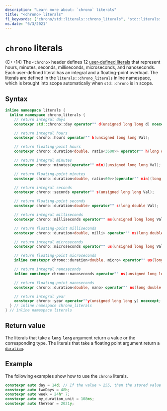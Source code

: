 ```yaml
---
description: "Learn more about: `chrono` literals"
title: "<chrono> literals"
f1_keywords: ["chrono/std::literals::chrono_literals", "std::literals::chrono_literals", "chrono_literals", 'chrono/std::operator"" d', 'chrono/std::operator"" h', 'chrono/std::operator"" min', 'chrono/std::operator"" s', 'chrono/std::operator"" ms', 'chrono/std::operator"" us', 'chrono/std::operator"" ns', 'chrono/std::operator"" y']
ms.date: "6/3/2021"
---
```

# `chrono` literals

(C++14) The `<chrono>` header defines 12 [user-defined literals](../cpp/user-defined-literals-cpp.md) that represent hours, minutes, seconds, milliseconds, microseconds, and nanoseconds. Each user-defined literal has an integral and a floating-point overload. The literals are defined in the `literals::chrono_literals` inline namespace, which is brought into scope automatically when `std::chrono` is in scope.

## Syntax

```cpp
inline namespace literals {
  inline namespace chrono_literals {
    // return integral days
    constexpr std::chrono::day operator"" d(unsigned long long d) noexcept;

    // return integral hours
    constexpr chrono::hours operator"" h(unsigned long long Val);

    // return floating-point hours
    constexpr chrono::duration<double, ratio<3600>> operator"" h(long double Val);

    // return integral minutes
    constexpr chrono::minutes(operator"" min)(unsigned long long Val);

    // return floating-point minutes
    constexpr chrono::duration<double, ratio<60>>(operator"" min)(long double Val);

    // return integral seconds
    constexpr chrono::seconds operator"" s(unsigned long long Val);

    // return floating-point seconds
    constexpr chrono::duration<double> operator"" s(long double Val);

    // return integral milliseconds
    constexpr chrono::milliseconds operator"" ms(unsigned long long Val);

    // return floating-point milliseconds
    constexpr chrono::duration<double, milli> operator"" ms(long double Val);

    // return integral microseconds
    constexpr chrono::microseconds operator"" us(unsigned long long Val);

    // return floating-point microseconds
    inline constexpr chrono::duration<double, micro> operator"" us(long double Val);

    // return integral nanoseconds
    inline constexpr chrono::nanoseconds operator"" ns(unsigned long long Val);

    // return floating-point nanoseconds
    constexpr chrono::duration<double, nano> operator"" ns(long double Val);

    // return integral year
    constexpr chrono::year operator""y(unsigned long long y) noexcept; // C++20
  } // inline namespace chrono_literals
} // inline namespace literals
```

## Return value

The literals that take a **`long long`** argument return a value or the corresponding type. The literals that take a floating point argument return a [`duration`](../standard-library/duration-class.md).

## Example

The following examples show how to use the `chrono` literals.

```cpp
constexpr auto day = 14d; // If the value > 255, then the stored value is unspecified. 
constexpr auto twoDays = 48h;
constexpr auto week = 24h* 7;
constexpr auto my_duration_unit = 108ms;
constexpr auto theYear = 2021y;
```
